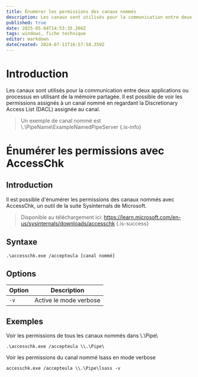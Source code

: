 ```yaml
---
title: Énumérer les permissions des canaux nommés
description: Les canaux sont utilisés pour la communication entre deux applications ou processus en utilisant de la mémoire partagée.
published: true
date: 2025-05-04T14:53:35.266Z
tags: windows, fiche technique
editor: markdown
dateCreated: 2024-07-11T16:57:58.359Z
---
```


# Introduction

Les canaux sont utilisés pour la communication entre deux applications ou processus en utilisant de la mémoire partagée. Il est possible de voir les permissions assignés à un canal nommé en regardant la Discretionary Access List (DACL) assignée au canal.

> Un exemple de canal nommé est \\.\PipeName\\ExampleNamedPipeServer
> {.is-info}

# Énumérer les permissions avec AccessChk

## Introduction

Il est possible d'énumérer les permissions des canaux nommés avec AccessChk, un outil de la suite Sysinternals de Microsoft.

> Disponible au téléchargement ici: https://learn.microsoft.com/en-us/sysinternals/downloads/accesschk
> {.is-success}

## Syntaxe

`.\accesschk.exe /accepteula [canal nommé]`

## Options

| Option | Description            |
| ------ | ---------------------- |
| `-v`   | Active le mode verbose |

## Exemples

Voir les permissions de tous les canaux nommés dans \\.\Pipe\

`.\accesschk.exe /accepteula \\.\Pipe\`

Voir les permissions du canal nommé lsass en mode verbose

`accesschk.exe /accepteula \\.\Pipe\lsass -v`
